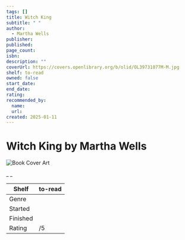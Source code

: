 ```yaml
---
tags: []
title: Witch King
subtitle: " "
author:
  - Martha Wells
publisher:
published:
page_count:
isbn:
description: ""
coverUrl: https://covers.openlibrary.org/b/olid/OL39731077M-M.jpg
shelf: to-read
owned: false
start_date:
end_date:
rating:
recommended_by:
  name:
  url:
created: 2025-01-11
---
```


# Witch King by Martha Wells

![Book Cover Art](https://covers.openlibrary.org/b/olid/OL39731077M-M.jpg)

_ _

| Shelf | to-read |
| --- | --- |
| Genre |  |
| Started |  |
| Finished |  |
| Rating | /5 |

